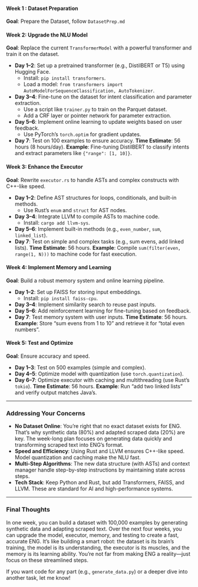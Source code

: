 #### Week 1 : Dataset Preparation 
**Goal**: Prepare the Dataset, follow `DatasetPrep.md`

#### Week 2: Upgrade the NLU Model
**Goal**: Replace the current `TransformerModel` with a powerful transformer and train it on the dataset.
- **Day 1–2**: Set up a pretrained transformer (e.g., DistilBERT or T5) using Hugging Face.
  - Install: `pip install transformers`.
  - Load a model: `from transformers import AutoModelForSequenceClassification, AutoTokenizer`.
- **Day 3–4**: Fine-tune on the dataset for intent classification and parameter extraction.
  - Use a script like `trainer.py` to train on the Parquet dataset.
  - Add a CRF layer or pointer network for parameter extraction.
- **Day 5–6**: Implement online learning to update weights based on user feedback.
  - Use PyTorch’s `torch.optim` for gradient updates.
- **Day 7**: Test on 100 examples to ensure accuracy.
**Time Estimate**: 56 hours (8 hours/day).
**Example**: Fine-tuning DistilBERT to classify intents and extract parameters like `{"range": [1, 10]}`.

#### Week 3: Enhance the Executor
**Goal**: Rewrite `executor.rs` to handle ASTs and complex constructs with C++-like speed.
- **Day 1–2**: Define AST structures for loops, conditionals, and built-in methods.
  - Use Rust’s `enum` and `struct` for AST nodes.
- **Day 3–4**: Integrate LLVM to compile ASTs to machine code.
  - Install: `cargo add llvm-sys`.
- **Day 5–6**: Implement built-in methods (e.g., `even_number`, `sum`, `linked_list`).
- **Day 7**: Test on simple and complex tasks (e.g., sum evens, add linked lists).
**Time Estimate**: 56 hours.
**Example**: Compile `sum(filter(even, range(1, N)))` to machine code for fast execution.

#### Week 4: Implement Memory and Learning
**Goal**: Build a robust memory system and online learning pipeline.
- **Day 1–2**: Set up FAISS for storing input embeddings.
  - Install: `pip install faiss-cpu`.
- **Day 3–4**: Implement similarity search to reuse past inputs.
- **Day 5–6**: Add reinforcement learning for fine-tuning based on feedback.
- **Day 7**: Test memory system with user inputs.
**Time Estimate**: 56 hours.
**Example**: Store “sum evens from 1 to 10” and retrieve it for “total even numbers”.

#### Week 5: Test and Optimize
**Goal**: Ensure accuracy and speed.
- **Day 1–3**: Test on 500 examples (simple and complex).
- **Day 4–5**: Optimize model with quantization (use `torch.quantization`).
- **Day 6–7**: Optimize executor with caching and multithreading (use Rust’s `tokio`).
**Time Estimate**: 56 hours.
**Example**: Run “add two linked lists” and verify output matches Java’s.

---

### Addressing Your Concerns
- **No Dataset Online**: You’re right that no exact dataset exists for ENG. That’s why synthetic data (80%) and adapted scraped data (20%) are key. The week-long plan focuses on generating data quickly and transforming scraped text into ENG’s format.
- **Speed and Efficiency**: Using Rust and LLVM ensures C++-like speed. Model quantization and caching make the NLU fast.
- **Multi-Step Algorithms**: The new data structure (with ASTs) and context manager handle step-by-step instructions by maintaining state across steps.
- **Tech Stack**: Keep Python and Rust, but add Transformers, FAISS, and LLVM. These are standard for AI and high-performance systems.

---

### Final Thoughts
In one week, you can build a dataset with 100,000 examples by generating synthetic data and adapting scraped text. Over the next four weeks, you can upgrade the model, executor, memory, and testing to create a fast, accurate ENG. It’s like building a smart robot: the dataset is its brain’s training, the model is its understanding, the executor is its muscles, and the memory is its learning ability. You’re not far from making ENG a reality—just focus on these streamlined steps.

If you want code for any part (e.g., `generate_data.py`) or a deeper dive into another task, let me know!
